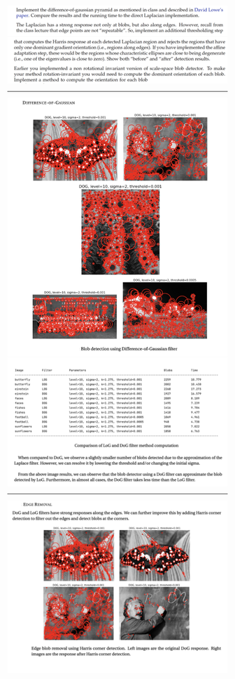 ![Question 1](https://github.com/ykamoji/adanced-blob-detection/blob/main/img_refs/question_1.png?raw=true)
![Question 2](https://github.com/ykamoji/adanced-blob-detection/blob/main/img_refs/question_2.png?raw=true)

<hr/>

![DOG 1](https://github.com/ykamoji/adanced-blob-detection/blob/main/img_refs/dog.png?raw=true)
![DOG Analysis](https://github.com/ykamoji/adanced-blob-detection/blob/main/img_refs/dog_analysis.png?raw=true)

<hr/>

![Edge detection 1](https://github.com/ykamoji/adanced-blob-detection/blob/main/img_refs/edge_removal_1.png?raw=true)

